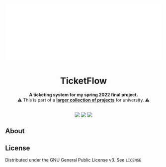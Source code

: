 
<div align="center">
<img src="https://raw.githubusercontent.com/noahhusby/TicketFlow/main/src/jvmMain/resources/logo-white.png" alt="Logo" width="750" height="188">

# TicketFlow

<p>
  <b>A ticketing system for my spring 2022 final project.</b>
  <br/>
  ⚠️ This is part of a <a href="https://github.com/Illinois-Tech-Motorsports/IIT-SAE-ECU"><strong>larger collection of projects</strong></a> for university. ⚠️
  <br/><br/>
</p>

[![](https://github.com/noahhusby/ticketflow/actions/workflows/build.yml/badge.svg)](https://github.com/noahhusby/ticketflow/actions/workflows/build.yml)
[![](https://img.shields.io/github/license/noahhusby/ticketflow)](https://github.com/noahhusby/ticketflow/blob/main/LICENSE)
[![](https://img.shields.io/tokei/lines/github/noahhusby/ticketflow)](https://github.com/noahhusby/ticketflow)
</div>

## About

## License

Distributed under the GNU General Public License v3. See `LICENSE`
